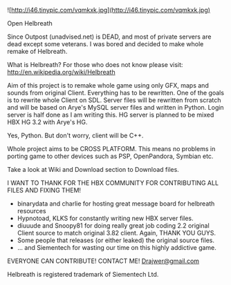 ![http://i46.tinypic.com/vqmkxk.jpg](http://i46.tinypic.com/vqmkxk.jpg)

Open Helbreath

Since Outpost (unadvised.net) is DEAD, and most of private servers are dead except some veterans. I was bored and decided to make whole remake of Helbreath.

What is Helbreath?
For those who does not know please visit:
http://en.wikipedia.org/wiki/Helbreath

Aim of this project is to remake whole game using only GFX, maps and sounds from original Client. Everything has to be rewritten. One of the goals is to rewrite whole Client on SDL. Server files will be rewritten from scratch and will be based on Arye's MySQL server files and written in Python. Login server is half done as I am writing this. HG server is planned to be mixed HBX HG 3.2 with Arye's HG.

Yes, Python. But don't worry, client will be C++.

Whole project aims to be CROSS PLATFORM. This means no problems in porting game to other devices such as PSP, OpenPandora, Symbian etc.

Take a look at Wiki and Download section to Download files.

I WANT TO THANK FOR THE HBX COMMUNITY FOR CONTRIBUTING ALL FILES AND FIXING THEM!
- binarydata and charlie for hosting great message board for helbreath resources
- Hypnotoad, KLKS for constantly writing new HBX server files.
- diuuude and Snoopy81 for doing really great job coding 2.2 original Client source to match original 3.82 client. Again, THANK YOU GUYS.
- Some people that releases (or either leaked) the original source files.
- ... and Siementech for wasting our time on this highly addictive game.

EVERYONE CAN CONTRIBUTE!
CONTACT ME!
Drajwer@gmail.com

Helbreath is registered trademark of Siementech Ltd.